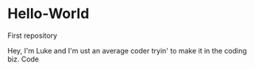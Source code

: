 # Hello-World
First repository

Hey, I'm Luke and I'm ust an average coder tryin' to make it in the coding biz.
Code
